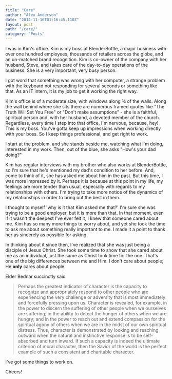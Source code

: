 ```yaml
---
title: "Care"
author: "Alex Anderson"
date: "2014-11-16T01:16:45.110Z"
layout: post
path: "/care/"
category: "Posts"
---
```


I was in Kim's office. Kim is my boss at BlenderBottle, a major business with over one hundred employees, thousands of retailers across the globe, and an un-matched brand recognition. Kim is co-owner of the company with her husband, Steve, and takes care of the day-to-day operations of the business. She is a very important, very busy person. 

I got word that something was wrong with her computer, a strange problem with the keyboard not responding for several seconds or something like that. As an IT intern, it is my job to get it working the right way.

Kim's office is of a moderate size, with windows along ¾ of the walls. Along the wall behind where she sits there are numerous framed quotes like "The Truth Will Set You Free" or "Don't make assumptions" - she is a faithful, spiritual person and, with her husband, a devoted member of the church. Regardless, every time I step into that office, I'm nervous, because, hey! This is my boss. You've gotta keep up impressions when working directly with your boss. So I keep things professional, and get right to work.

I start at the problem, and she stands beside me, watching what I'm doing, interested in my work. Then, out of the blue, she asks "How's your dad doing?"

Kim has regular interviews with my brother who also works at BlenderBottle, so I'm sure that he's mentioned my dad's condition to her before. And, come to think of it, she has asked me about him in the past. But this time, I was more impressed by it. Perhaps it is because at this point in my life, my feelings are more tender than usual, especially with regards to my relationships with others. I'm trying to take more notice of the dynamics of my relationships in order to bring out the best in them.

I thought to myself 'why is it that Kim asked me that?' I'm sure she was trying to be a good employer, but it is more than that. In that moment, even if it wasn't the deepest I've ever felt it, I knew that someone cared about me. Kim has so many more things to worry about, and yet she took the time to ask me about something really important to me. I made it a point to thank her as sincerely as possible for asking. 

In thinking about it since then, I've realized that she was just being a disciple of Jesus Christ. She took some time to show that she cared about me as an individual, just the same as Christ took time for the one. That's one of the big differences between me and Him. I don't care about people; He **only** cares about people.

Elder Bednar succinctly said

>Perhaps the greatest indicator of character is the capacity to recognize and appropriately respond to other people who are experiencing the very challenge or adversity that is most immediately and forcefully pressing upon us. Character is revealed, for example, in the power to discern the suffering of other people when we ourselves are suffering; in the ability to detect the hunger of others when we are hungry; and in the power to reach out and extend compassion for the spiritual agony of others when we are in the midst of our own spiritual distress. Thus, character is demonstrated by looking and reaching outward when the natural and instinctive response is to be self-absorbed and turn inward. If such a capacity is indeed the ultimate criterion of moral character, then the Savior of the world is the perfect example of such a consistent and charitable character.

I've got some things to work on.

Cheers!